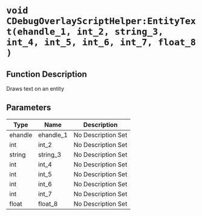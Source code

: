 # `void CDebugOverlayScriptHelper:EntityText(ehandle_1, int_2, string_3, int_4, int_5, int_6, int_7, float_8 )`
## Function Description
Draws text on an entity
## Parameters
Type|Name|Description
--|--|--
ehandle|ehandle_1|No Description Set
int|int_2|No Description Set
string|string_3|No Description Set
int|int_4|No Description Set
int|int_5|No Description Set
int|int_6|No Description Set
int|int_7|No Description Set
float|float_8|No Description Set
